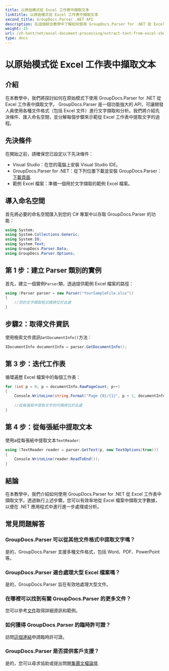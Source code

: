 ```yaml
---
title: 以原始模式從 Excel 工作表中擷取文本
linktitle: 以原始模式從 Excel 工作表中擷取文本
second_title: GroupDocs.Parser .NET API
description: 在這個綜合教學中了解如何使用 GroupDocs.Parser for .NET 從 Excel 工作表中擷取文字。下載並開始解析。
weight: 15
url: /zh-hant/net/excel-document-processing/extract-text-from-excel-sheet-in-raw-mode/
type: docs
---
```

# 以原始模式從 Excel 工作表中擷取文本

## 介紹
在本教學中，我們將探討如何在原始模式下使用 GroupDocs.Parser for .NET 從 Excel 工作表中擷取文字。 GroupDocs.Parser 是一個功能強大的 API，可讓開發人員使用各種文件格式（包括 Excel 文件）進行文字擷取和分析。我們將介紹先決條件、匯入命名空間，並分解每個步驟來示範從 Excel 工作表中提取文字的過程。
## 先決條件
在開始之前，請確保您已設定以下先決條件：
- Visual Studio：在您的電腦上安裝 Visual Studio IDE。
-  GroupDocs.Parser for .NET：從下列位置下載並安裝 GroupDocs.Parser：[下載頁面](https://releases.groupdocs.com/parser/net/).
- 範例 Excel 檔案：準備一個用於文字擷取的範例 Excel 檔案。

## 導入命名空間
首先將必要的命名空間匯入到您的 C# 專案中以存取 GroupDocs.Parser 的功能：
```csharp
using System;
using System.Collections.Generic;
using System.IO;
using System.Text;
using GroupDocs.Parser.Data;
using GroupDocs.Parser.Options;
```
## 第 1 步：建立 Parser 類別的實例
首先，建立一個實例`Parser`類，透過提供範例 Excel 檔案的路徑：
```csharp
using (Parser parser = new Parser("YourSampleFile.xlsx"))
{
    //您的文字擷取程式碼將位於此處
}
```
## 步驟2：取得文件資訊
使用檢索文件資訊`GetDocumentInfo()`方法：
```csharp
IDocumentInfo documentInfo = parser.GetDocumentInfo();
```
## 第 3 步：迭代工作表
循環遍歷 Excel 檔案中的每個工作表：
```csharp
for (int p = 0; p < documentInfo.RawPageCount; p++)
{
    Console.WriteLine(string.Format("Page {0}/{1}", p + 1, documentInfo.RawPageCount));
    
    //從每張紙中提取文字的代碼將位於此處
}
```
## 第 4 步：從每張紙中提取文本
使用a從每張紙中提取文本`TextReader`:
```csharp
using (TextReader reader = parser.GetText(p, new TextOptions(true)))
{
    Console.WriteLine(reader.ReadToEnd());
}
```

## 結論
在本教學中，我們介紹如何使用 GroupDocs.Parser for .NET 從 Excel 工作表中擷取文字。透過執行上述步驟，您可以有效率地從 Excel 檔案中擷取文字數據，以便在 .NET 應用程式中進行進一步處理或分析。

## 常見問題解答
### GroupDocs.Parser 可以從其他文件格式中提取文字嗎？
是的，GroupDocs.Parser 支援多種文件格式，包括 Word、PDF、PowerPoint 等。
### GroupDocs.Parser 適合處理大型 Excel 檔案嗎？
是的，GroupDocs.Parser 旨在有效地處理大型文件。
### 在哪裡可以找到有關 GroupDocs.Parser 的更多文件？
您可以參考[文件](https://tutorials.groupdocs.com/parser/net/)取得詳細資訊和範例。
### 如何獲得 GroupDocs.Parser 的臨時許可證？
訪問[這個連結](https://purchase.groupdocs.com/temporary-license/)申請臨時許可證。
### GroupDocs.Parser 是否提供客戶支援？
是的，您可以尋求協助或提出問題[集團文檔論壇](https://forum.groupdocs.com/c/parser/17).